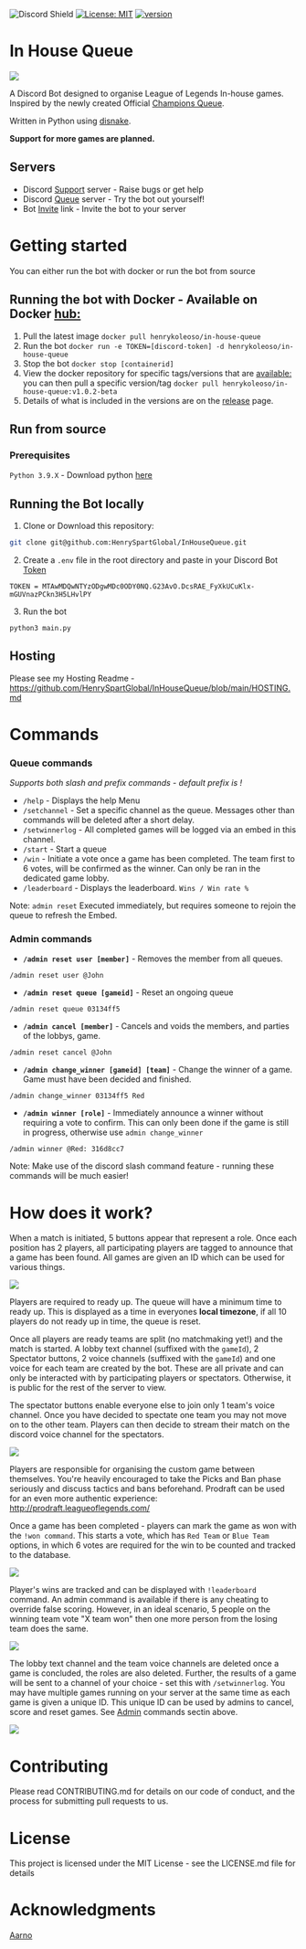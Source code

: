![Discord Shield](https://discord.com/api/guilds/1005601917466058792/widget.png?style=shield) [![License: MIT](https://img.shields.io/badge/License-MIT-red.svg)](https://opensource.org/licenses/MIT) [![version](https://img.shields.io/badge/version-v0.1.0-red.svg)](https://semver.org)

# In House Queue
![](https://github.com/HenrySpartGlobal/InHouseQueue/blob/main/assets/queue.png)

A Discord Bot designed to organise League of Legends In-house games. Inspired by the newly created Official [Champions Queue](https://championsqueue.lolesports.com/en-us/).

Written in Python using [disnake](https://docs.disnake.dev/en/stable/). 

**Support for more games are planned.**

## Servers

- Discord [Support](https://discord.gg/FqdatEamYm) server - Raise bugs or get help
- Discord [Queue](https://discord.gg/8DZQcpxnbB) server - Try the bot out yourself!
- Bot [Invite](https://discord.com/api/oauth2/authorize?client_id=1001168331996409856&permissions=3489918032&scope=bot) link - Invite the bot to your server

# Getting started
You can either run the bot with docker or run the bot from source

## Running the bot with Docker - Available on Docker [hub:](https://hub.docker.com/repository/docker/henrykoleoso/in-house-queue)
1.  Pull the latest image `docker pull henrykoleoso/in-house-queue`
2. Run the bot `docker run -e TOKEN=[discord-token] -d henrykoleoso/in-house-queue`
3. Stop the bot `docker stop [containerid]`
4. View the docker repository for specific tags/versions that are [available:](https://hub.docker.com/repository/docker/henrykoleoso/in-house-queue) you can then pull a specific version/tag `docker pull henrykoleoso/in-house-queue:v1.0.2-beta`
5. Details of what is included in the versions are on the [release](https://github.com/HenrySpartGlobal/InHouseQueue/releases) page.

## Run from source
### Prerequisites
`Python 3.9.X` - Download python [here](https://www.python.org/downloads/)

## Running the Bot locally 
1. Clone or Download this repository:
```bash
git clone git@github.com:HenrySpartGlobal/InHouseQueue.git
```
2. Create a `.env` file in the root directory and paste in your Discord Bot [Token](https://discord.com/developers/applications)
```.env
TOKEN = MTAwMDQwNTYzODgwMDc0ODY0NQ.G23AvO.DcsRAE_FyXkUCuKlx-mGUVnazPCkn3H5LHvlPY
```
3. Run the bot
```
python3 main.py
```

## Hosting
Please see my Hosting Readme - https://github.com/HenrySpartGlobal/InHouseQueue/blob/main/HOSTING.md 

# Commands
### Queue commands
*Supports both slash and prefix commands - default prefix is !*

- `/help` - Displays the help Menu
- `/setchannel` - Set a specific channel as the queue. Messages other than commands will be deleted after a short delay.
- `/setwinnerlog` - All completed games will be logged via an embed in this channel. 
- `/start` - Start a queue
- `/win` - Initiate a vote once a game has been completed. The team first to 6 votes, will be confirmed as the winner. Can only be ran in the dedicated game lobby.
- `/leaderboard` - Displays the leaderboard. `Wins / Win rate %` 

Note: `admin reset` Executed immediately, but requires someone to rejoin the queue to refresh the Embed.
### Admin commands
- **`/admin reset user [member]`** - Removes the member from all queues.
```
/admin reset user @John
```
- **`/admin reset queue [gameid]`** - Reset an ongoing queue
```
/admin reset queue 03134ff5
```
- **`/admin cancel [member]`** - Cancels and voids the members, and parties of the lobbys, game.
```
/admin reset cancel @John
```
- **`/admin change_winner [gameid] [team]`** - Change the winner of a game. Game must have been decided and finished. 
```
/admin change_winner 03134ff5 Red
```
- **`/admin winner [role]`** - Immediately announce a winner without requiring a vote to confirm. This can only been done if the game is still in progress, otherwise use `admin change_winner`
```
/admin winner @Red: 316d8cc7
```

Note: Make use of the discord slash command feature - running these commands will be much easier!


# How does it work?
When a match is initiated, 5 buttons appear that represent a role. Once each position has 2 players, all participating players are tagged to announce that a game has been found. All games are given an ID which can be used for various things.

![](https://github.com/HenrySpartGlobal/InHouseQueue/blob/main/assets/match%20start.png)

Players are required to ready up. The queue will have a minimum time to ready up. This is displayed as a time in everyones **local timezone**, if all 10 players do not ready up in time, the queue is reset. 
 
Once all players are ready teams are split (no matchmaking yet!) and the match is started. A lobby text channel (suffixed with the `gameId`), 2 Spectator buttons, 2 voice channels (suffixed with the `gameId`) and one voice for each team are created by the bot. These are all private and can only be interacted with by participating players or spectators. Otherwise, it is public for the rest of the server to view.

The spectator buttons enable everyone else to join only 1 team's voice channel. Once you have decided to spectate one team you may not move on to the other team. Players can then decide to stream their match on the discord voice channel for the spectators. 

![](https://github.com/HenrySpartGlobal/InHouseQueue/blob/main/assets/ready%20up.png)

Players are responsible for organising the custom game between themselves. You're heavily encouraged to take the Picks and Ban phase seriously and discuss tactics and bans beforehand. Prodraft can be used for an even more authentic experience: http://prodraft.leagueoflegends.com/

Once a game has been completed - players can mark the game as won with the `!won command`. This starts a vote, which has `Red Team` or `Blue Team` options, in which 6 votes are required for the win to be counted and tracked to the database. 

![](https://github.com/HenrySpartGlobal/InHouseQueue/blob/main/assets/lobby.png)

Player's wins are tracked and can be displayed with `!leaderboard` command. An admin command is available if there is any cheating to override false scoring. However, in an ideal scenario, 5 people on the winning team vote "X team won" then one more person from the losing team does the same. 

![](https://github.com/HenrySpartGlobal/InHouseQueue/blob/main/assets/leaderboard.png)

The lobby text channel and the team voice channels are deleted once a game is concluded, the roles are also deleted. Further, the results of a game will be sent to a channel of your choice - set this with `/setwinnerlog`. You may have multiple games running on your server at the same time as each game is given a unique ID. This unique ID can be used by admins to cancel, score and reset games. See [Admin](https://github.com/HenrySpartGlobal/InHouseQueue#admin-commands) commands sectin above.  

![](https://github.com/HenrySpartGlobal/InHouseQueue/blob/main/assets/finish.png)

# Contributing
Please read CONTRIBUTING.md for details on our code of conduct, and the process for submitting pull requests to us.

# License
This project is licensed under the MIT License - see the LICENSE.md file for details

# Acknowledgments
[Aarno](https://aarno.is-a.dev)

